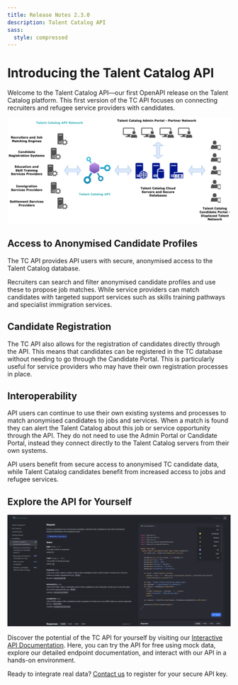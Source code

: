 ```yaml
---
title: Release Notes 2.3.0
description: Talent Catalog API
sass:
  style: compressed
---
```

# Introducing the Talent Catalog API
Welcome to the Talent Catalog API—our first OpenAPI release on the Talent Catalog platform. This
first version of the TC API focuses on connecting recruiters and refugee service providers with 
candidates.

<div class="card-image-container">
  <img src="./../assets/images/v230/TCAPIDiagram.png" 
        alt="TC API Network Diagram" class="card-image">
</div>

## Access to Anonymised Candidate Profiles
The TC API provides API users with secure, anonymised access to the Talent Catalog database. 

Recruiters can search and filter anonymised candidate profiles and use these to propose job matches. 
While service providers can match candidates with targeted support services such as skills training 
pathways and specialist immigration services.

## Candidate Registration
The TC API also allows for the registration of candidates directly through the API. This means
that candidates can be registered in the TC database without needing to go through the Candidate
Portal. This is particularly useful for service providers who may have their own registration
processes in place.

## Interoperability
API users can continue to use their own existing systems and processes to match anonymised 
candidates to jobs and services. When a match is found they can alert the Talent Catalog about this 
job or service opportunity through the API. They do not need to use the Admin Portal or Candidate 
Portal, instead they connect directly to the Talent Catalog servers from their own systems.

API users benefit from secure access to anonymised TC candidate data, while Talent Catalog 
candidates benefit from increased access to jobs and refugee services.   

## Explore the API for Yourself
<div class="card-image-container">
  <img src="./../assets/images/v230/TCAPIInteractiveDocumentation2.png" 
        alt="TC API Interactive Documentation" class="card-image">
</div>

Discover the potential of the TC API for yourself by visiting our 
[Interactive API Documentation](https://tc-api.redocly.app/openapi). Here, you can try 
the API for free using mock data, explore our detailed endpoint documentation, and interact with our 
API in a hands-on environment.

Ready to integrate real data? [Contact us](mailto:api@talentcatalog.net) to register for your secure 
API key.

